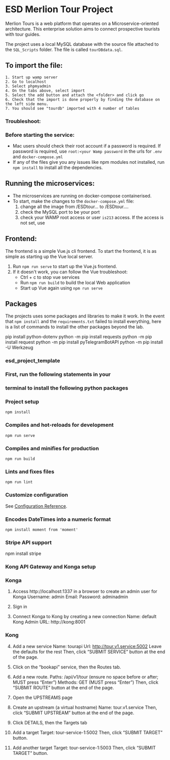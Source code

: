 # ESD Merlion Tour Project

Merlion Tours is a web platform that operates on a Microservice-oriented architecture. This enterprise solution aims to connect prospective tourists with tour guides. 

The project uses a local MySQL database with the source file attached to the `SQL_Scripts` folder. The file is called `tourDBdata.sql`. 

## To import the file:
    1. Start up wamp server
    2. Go to localhost 
    3. Select phpmyadmin
    4. On the tabs above, select import
    5. Select the add button and attach the <folder> and click go
    6. Check that the import is done properly by finding the database on the left side menu.
    7. You should see "tourdb" imported with 4 number of tables

### Troubleshoot:

### Before starting the service:
- Mac users should check their root account if a password is required. If password is required, use `root:<your Wamp password` in the urls for `.env` and `docker-compose.yml`
- If any of the files give you any issues like npm modules not installed, run `npm install` to install all the dependencies. 

## Running the microservices:
- The microservices are running on docker-compose containerised. 
- To start, make the changes to the `docker-compose.yml` file:
    1. change all the image from <our docker id>/ESDtour... to <your docker id>/ESDtour....
    2. check the MySQL port to be your port
    3. check your WAMP root access or user `is213` access. If the access is not set, use <insert lab instruction on setting is213 user>



## Frontend:
The frontend is a simple Vue.js cli frontend. To start the frontend, it is as simple as starting up the Vue local server. 

1. Run `npm run serve` to start up the Vue.js frontend.
2. If it doesn't work, you can follow the Vue troubleshoot:
    - Ctrl + c to stop vue services
    - Run `npm run build` to build the local Web application 
    - Start up Vue again using `npm run serve`
    


## Packages
The projects uses some packages and libraries to make it work. In the event that `npm install` and the `requirements.txt` failed to install everything, here is a list of commands to install the other packages beyond the lab.

pip install python-dotenv
python -m pip install requests
python -m pip install request
python -m pip install pyTelegramBotAPI
python -m pip install -U Werkzeug

### esd_project_template

### First, run the following statements in your
### terminal to install the following python packages

### Project setup
```
npm install
```

### Compiles and hot-reloads for development
```
npm run serve
```

### Compiles and minifies for production
```
npm run build
```

### Lints and fixes files
```
npm run lint
```

### Customize configuration
See [Configuration Reference](https://cli.vuejs.org/config/).

### Encodes DateTimes into a numeric format
```
npm install moment from 'moment'
```

### Stripe API support
npm install stripe

### Kong API Gateway and Konga setup

### Konga

1. Access http://localhost:1337 in a browser to create an admin user for Konga
Username: 	admin
Email: 	    <your email address>
Password: 	adminadmin

2. Sign in

3. Connect Konga to Kong by creating a new connection
Name: default
Kong Admin URL: http://kong:8001

### Kong

4. Add a new service
Name: 	tourapi
Url: 	http://tour.v1.service:5002
Leave the defaults for the rest
Then, click “SUBMIT SERVICE” button at the end of the page.

5. Click on the “bookapi” service, then the Routes tab.

6. Add a new route.
Paths: 	/api/v1/tour
(ensure no space before or after; MUST press “Enter”) 
Methods: 	GET (MUST press “Enter”)
Then, click “SUBMIT ROUTE” button at the end of the page.	

7.	Open the UPSTREAMS page

8. Create an upstream (a virtual hostname)
Name: tour.v1.service
Then, click “SUBMIT UPSTREAM” button at the end of the page.

9. Click DETAILS, then the Targets tab

10. Add a target
Target: tour-service-1:5002
Then, click “SUBMIT TARGET”  button.

11. Add another target 
Target: tour-service-1:5003
Then, click “SUBMIT TARGET” button.
